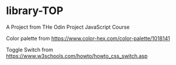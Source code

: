 # library-TOP


A Project from THe Odin Project JavaScript Course

Color palette from https://www.color-hex.com/color-palette/1018141

Toggle Switch from https://www.w3schools.com/howto/howto_css_switch.asp
